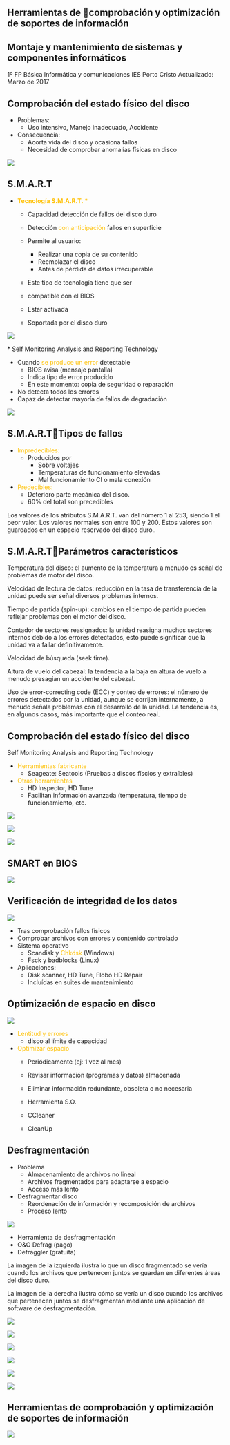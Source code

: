 ## Herramientas de comprobación y optimización de soportes de información

## Montaje y mantenimiento de sistemas y componentes informáticos
1º FP Básica Informática y comunicaciones
IES Porto Cristo
Actualizado: Marzo de 2017

## Comprobación del estado físico del disco

* Problemas:
  * Uso intensivo\, Manejo inadecuado\, Accidente
* Consecuencia:
  * Acorta vida del disco y ocasiona fallos
  * Necesidad de comprobar anomalías físicas en disco

![](img/5%20Herramientas%20de%20comprobaci%C3%B3n%20y%20optimizaci%C3%B3n%20de%20soportes%20de%20info0.jpg)

## S.M.A.R.T

* <span style="color:#FFC000"> __Tecnología S\.M\.A\.R\.T\. \*__ </span>
  * Capacidad detección de fallos del disco duro
  * Detección  <span style="color:#FFC000">con anticipación </span> fallos en superficie
  * Permite al usuario:
    * Realizar una copia de su contenido
    * Reemplazar el disco
    * Antes de pérdida de datos irrecuperable

  * Este tipo de tecnología tiene que ser
  * compatible con el BIOS
  * Estar activada
  * Soportada por el disco duro

![](img/5%20Herramientas%20de%20comprobaci%C3%B3n%20y%20optimizaci%C3%B3n%20de%20soportes%20de%20info1.jpg)

\* Self Monitoring Analysis and Reporting Technology

* Cuando  <span style="color:#FFC000">se produce un error </span> detectable
  * BIOS avisa \(mensaje pantalla\)
  * Indica tipo de error producido
  * En este momento: copia de seguridad o reparación
* No detecta todos los errores
* Capaz de detectar mayoría de fallos de degradación

![](img/5%20Herramientas%20de%20comprobaci%C3%B3n%20y%20optimizaci%C3%B3n%20de%20soportes%20de%20info2.jpg)

## S.M.A.R.TTipos de fallos

* <span style="color:#FFC000">Impredecibles: </span>
  * Producidos por
    * Sobre voltajes
    * Temperaturas de funcionamiento elevadas
    * Mal funcionamiento CI o mala conexión
* <span style="color:#FFC000">Predecibles: </span>
  * Deterioro parte mecánica del disco\.
  * 60% del total son precedibles

Los valores de los atributos S\.M\.A\.R\.T\. van del número 1 al 253\, siendo 1 el peor valor\. Los valores normales son entre 100 y 200\. Estos valores son guardados en un espacio reservado del disco duro\.\.

## S.M.A.R.TParámetros característicos

Temperatura del disco: el aumento de la temperatura a menudo es señal de problemas de motor del disco\.

Velocidad de lectura de datos: reducción en la tasa de transferencia de la unidad puede ser señal diversos problemas internos\.

Tiempo de partida \(spin\-up\): cambios en el tiempo de partida pueden reflejar problemas con el motor del disco\.

Contador de sectores reasignados: la unidad reasigna muchos sectores internos debido a los errores detectados\, esto puede significar que la unidad va a fallar definitivamente\.

Velocidad de búsqueda \(seek time\)\.

Altura de vuelo del cabezal: la tendencia a la baja en altura de vuelo a menudo presagian un accidente del cabezal\.

Uso de error\-correcting code \(ECC\) y conteo de errores: el número de errores detectados por la unidad\, aunque se corrijan internamente\, a menudo señala problemas con el desarrollo de la unidad\. La tendencia es\, en algunos casos\, más importante que el conteo real\.

## Comprobación del estado físico del disco

Self Monitoring Analysis and Reporting Technology

* <span style="color:#FFC000">Herramientas fabricante</span>
  * Seageate: Seatools \(Pruebas a discos físcios y extraíbles\)
* <span style="color:#FFC000">Otras herramientas</span>
  * HD Inspector\, HD Tune
  * Facilitan información avanzada \(temperatura\, tiempo de funcionamiento\, etc\.

![](img/5%20Herramientas%20de%20comprobaci%C3%B3n%20y%20optimizaci%C3%B3n%20de%20soportes%20de%20info3.jpg)

![](img/5%20Herramientas%20de%20comprobaci%C3%B3n%20y%20optimizaci%C3%B3n%20de%20soportes%20de%20info4.png)

![](img/5%20Herramientas%20de%20comprobaci%C3%B3n%20y%20optimizaci%C3%B3n%20de%20soportes%20de%20info5.png)

## SMART en BIOS

![](img/5%20Herramientas%20de%20comprobaci%C3%B3n%20y%20optimizaci%C3%B3n%20de%20soportes%20de%20info6.jpg)

## Verificación de integridad de los datos

![](img/5%20Herramientas%20de%20comprobaci%C3%B3n%20y%20optimizaci%C3%B3n%20de%20soportes%20de%20info7.png)

* Tras comprobación fallos físicos
* Comprobar archivos con errores y contenido controlado
* Sistema operativo
  * Scandisk y  <span style="color:#FFC000">Chkdsk</span>  \(Windows\)
  * Fsck y badblocks \(Linux\)
* Aplicaciones:
  * Disk scanner\, HD Tune\, Flobo HD Repair
  * Incluídas en suites de mantenimiento

## Optimización de espacio en disco

![](img/5%20Herramientas%20de%20comprobaci%C3%B3n%20y%20optimizaci%C3%B3n%20de%20soportes%20de%20info8.jpg)

* <span style="color:#FFC000">Lentitud y errores</span>
  * disco al límite de capacidad
* <span style="color:#FFC000">Optimizar espacio</span>
  * Periódicamente \(ej: 1 vez al mes\)
  * Revisar información \(programas y datos\) almacenada
  * Eliminar información redundante\, obsoleta o no necesaria

  * Herramienta S\.O\.
  * CCleaner
  * CleanUp

## Desfragmentación

* Problema
  * Almacenamiento de archivos no lineal
  * Archivos fragmentados para adaptarse a espacio
  * Acceso más lento
* Desfragmentar disco
  * Reordenación de información y recomposición de archivos
  * Proceso lento

![](img/5%20Herramientas%20de%20comprobaci%C3%B3n%20y%20optimizaci%C3%B3n%20de%20soportes%20de%20info9.jpg)

  * Herramienta de desfragmentación
  * O&O Defrag \(pago\)
  * Defraggler \(gratuita\)

La imagen de la izquierda ilustra lo que un disco fragmentado se vería cuando los archivos que pertenecen juntos se guardan en diferentes áreas del disco duro\.

La imagen de la derecha ilustra cómo se vería un disco cuando los archivos que pertenecen juntos se desfragmentan mediante una aplicación de software de desfragmentación\.

![](img/5%20Herramientas%20de%20comprobaci%C3%B3n%20y%20optimizaci%C3%B3n%20de%20soportes%20de%20info10.png)

![](img/5%20Herramientas%20de%20comprobaci%C3%B3n%20y%20optimizaci%C3%B3n%20de%20soportes%20de%20info11.png)

![](img/5%20Herramientas%20de%20comprobaci%C3%B3n%20y%20optimizaci%C3%B3n%20de%20soportes%20de%20info12.png)

![](img/5%20Herramientas%20de%20comprobaci%C3%B3n%20y%20optimizaci%C3%B3n%20de%20soportes%20de%20info13.png)

![](img/5%20Herramientas%20de%20comprobaci%C3%B3n%20y%20optimizaci%C3%B3n%20de%20soportes%20de%20info14.png)

![](img/5%20Herramientas%20de%20comprobaci%C3%B3n%20y%20optimizaci%C3%B3n%20de%20soportes%20de%20info15.png)

## Herramientas de comprobación y optimización de soportes de información

![](img/5%20Herramientas%20de%20comprobaci%C3%B3n%20y%20optimizaci%C3%B3n%20de%20soportes%20de%20info16.png)

